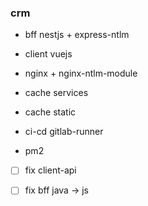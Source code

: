 ### crm

- bff nestjs + express-ntlm
- client vuejs
- nginx + nginx-ntlm-module

- cache services
- cache static

- ci-cd gitlab-runner
- pm2

- [ ] fix client-api
- [ ] fix bff java -> js

  
